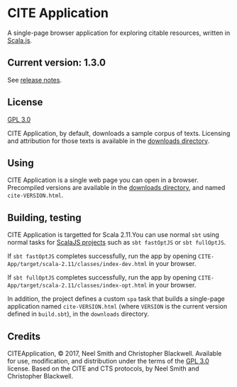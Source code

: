 # CITE Application

A single-page browser application for exploring citable resources, written in [Scala.js](http://www.scala-js.org/).

## Current version: 1.3.0

See [release notes](releases.md).

## License

[GPL 3.0](https://opensource.org/licenses/gpl-3.0.html)

CITE Application, by default, downloads a sample corpus of texts. Licensing and attribution for those texts is available in the [downloads directory](downloads).

## Using

CITE Application is a single web page you can open in a browser. Precompiled versions are available in the [downloads directory](compiled-one-file-app), and named `cite-VERSION.html`.

## Building, testing

CITE Application is targetted for Scala 2.11.You can use normal `sbt` using normal tasks for [ScalaJS projects](https://www.scala-js.org/doc/project/building.html) such as  `sbt fastOptJS` or `sbt fullOptJS`.

If `sbt fastOptJS` completes successfully, run the app by opening `CITE-App/target/scala-2.11/classes/index-dev.html` in your browser.

If `sbt fullOptJS` completes successfully, run the app by opening `CITE-App/target/scala-2.11/classes/index-opt.html` in your browser.

In addition, the project defines a custom `spa` task that builds a single-page application named `cite-VERSION.html` (where `VERSION` is the current version defined in `build.sbt`), in the `downloads` directory.


## Credits

CITEApplication, © 2017, Neel Smith and Christopher Blackwell. Available for use, modification, and distribution under the terms of the [GPL 3.0](https://opensource.org/licenses/gpl-3.0.html) license. Based on the CITE and CTS protocols, by Neel Smith and Christopher Blackwell.
